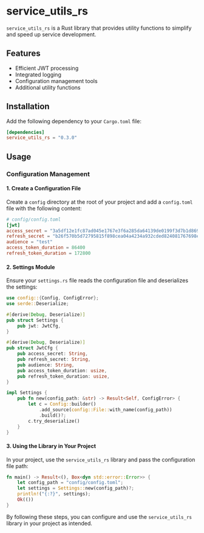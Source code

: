 # service_utils_rs

`service_utils_rs` is a Rust library that provides utility functions to simplify and speed up service development.

## Features

- Efficient JWT processing
- Integrated logging
- Configuration management tools
- Additional utility functions

## Installation

Add the following dependency to your `Cargo.toml` file:

```toml
[dependencies]
service_utils_rs = "0.3.0"
```

## Usage

### Configuration Management

#### 1. Create a Configuration File

Create a `config` directory at the root of your project and add a `config.toml` file with the following content:

```toml
# config/config.toml
[jwt]
access_secret = "3a5df12e1fc87ad045e1767e3f6a285da64139de0199f3d7b1d869f03d8eae30e130bacc2018d8c2e1dced55eac6fbb45f0cf283a5f64dc75a886ac8fd3937e5"
refresh_secret = "b26f570b5d72795815f898cea04a4234a932cded824081767698e58e13ff849f3b6e23fe34efb4f6d78e342f1be4eace18135994e51a070c605c6dc9698a5fab"
audience = "test"
access_token_duration = 86400
refresh_token_duration = 172800
```

#### 2. Settings Module

Ensure your `settings.rs` file reads the configuration file and deserializes the settings:

```rust
use config::{Config, ConfigError};
use serde::Deserialize;

#[derive(Debug, Deserialize)]
pub struct Settings {
    pub jwt: JwtCfg,
}

#[derive(Debug, Deserialize)]
pub struct JwtCfg {
    pub access_secret: String,
    pub refresh_secret: String,
    pub audience: String,
    pub access_token_duration: usize,
    pub refresh_token_duration: usize,
}

impl Settings {
    pub fn new(config_path: &str) -> Result<Self, ConfigError> {
        let c = Config::builder()
            .add_source(config::File::with_name(config_path))
            .build()?;
        c.try_deserialize()
    }
}

```

#### 3. Using the Library in Your Project

In your project, use the `service_utils_rs` library and pass the configuration file path:

```rust
fn main() -> Result<(), Box<dyn std::error::Error>> {
    let config_path = "config/config.toml";
    let settings = Settings::new(config_path)?;
    println!("{:?}", settings);
    Ok(())
}
```

By following these steps, you can configure and use the `service_utils_rs` library in your project as intended.
